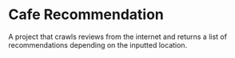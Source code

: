 # Cafe Recommendation
A project that crawls reviews from the internet and returns a list of recommendations depending on the inputted location.
